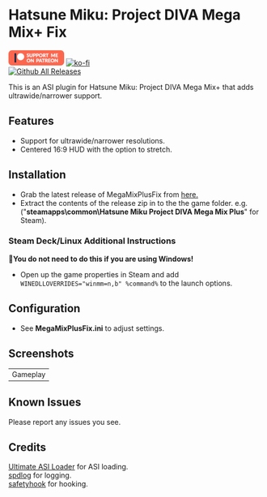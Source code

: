 # Hatsune Miku: Project DIVA Mega Mix+ Fix
[![Patreon-Button](https://raw.githubusercontent.com/Lyall/MegaMixPlusFix/refs/heads/master/.github/Patreon-Button.png)](https://www.patreon.com/Wintermance) [![ko-fi](https://ko-fi.com/img/githubbutton_sm.svg)](https://ko-fi.com/W7W01UAI9)<br />
[![Github All Releases](https://img.shields.io/github/downloads/Lyall/MegaMixPlusFix/total.svg)](https://github.com/Lyall/MegaMixPlusFix/releases)

This is an ASI plugin for Hatsune Miku: Project DIVA Mega Mix+ that adds ultrawide/narrower support.

## Features

- Support for ultrawide/narrower resolutions.
- Centered 16:9 HUD with the option to stretch.

## Installation
- Grab the latest release of MegaMixPlusFix from [here.](https://github.com/Lyall/MegaMixPlusFix/releases)
- Extract the contents of the release zip in to the the game folder.
e.g. ("**steamapps\common\Hatsune Miku Project DIVA Mega Mix Plus**" for Steam).

### Steam Deck/Linux Additional Instructions
🚩**You do not need to do this if you are using Windows!**
- Open up the game properties in Steam and add `WINEDLLOVERRIDES="winmm=n,b" %command%` to the launch options.

## Configuration
- See **MegaMixPlusFix.ini** to adjust settings.

## Screenshots

|  |
|:--------------------------:|
| Gameplay |

## Known Issues
Please report any issues you see.

## Credits
[Ultimate ASI Loader](https://github.com/ThirteenAG/Ultimate-ASI-Loader) for ASI loading. <br />
[spdlog](https://github.com/gabime/spdlog) for logging. <br />
[safetyhook](https://github.com/cursey/safetyhook) for hooking.

